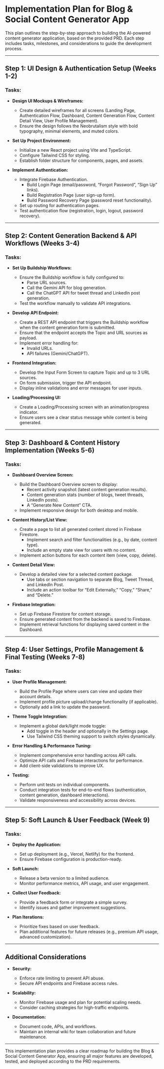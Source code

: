# Implementation Plan for Blog & Social Content Generator App

This plan outlines the step-by-step approach to building the AI-powered content generator application, based on the provided PRD. Each step includes tasks, milestones, and considerations to guide the development process.

---

## Step 1: UI Design & Authentication Setup (Weeks 1-2)

### Tasks:
- **Design UI Mockups & Wireframes:**
  - Create detailed wireframes for all screens (Landing Page, Authentication Flow, Dashboard, Content Generation Flow, Content Detail View, User Profile Management).
  - Ensure the design follows the Neobrutalism style with bold typography, minimal elements, and muted colors.

- **Set Up Project Environment:**
  - Initialize a new React project using Vite and TypeScript.
  - Configure Tailwind CSS for styling.
  - Establish folder structure for components, pages, and assets.

- **Implement Authentication:**
  - Integrate Firebase Authentication.
    - Build Login Page (email/password, “Forgot Password”, “Sign Up” links).
    - Build Registration Page (user sign-up form).
    - Build Password Recovery Page (password reset functionality).
  - Set up routing for authentication pages.
  - Test authentication flow (registration, login, logout, password recovery).

---

## Step 2: Content Generation Backend & API Workflows (Weeks 3-4)

### Tasks:
- **Set Up Buildship Workflows:**
  - Ensure the Buildship workflow is fully configured to:
    - Parse URL sources.
    - Call the Gemini API for blog generation.
    - Call the ChatGPT API for tweet thread and LinkedIn post generation.
  - Test the workflow manually to validate API integrations.

- **Develop API Endpoint:**
  - Create a REST API endpoint that triggers the Buildship workflow when the content generation form is submitted.
  - Ensure that the endpoint accepts the Topic and URL sources as payload.
  - Implement error handling for:
    - Invalid URLs.
    - API failures (Gemini/ChatGPT).

- **Frontend Integration:**
  - Develop the Input Form Screen to capture Topic and up to 3 URL sources.
  - On form submission, trigger the API endpoint.
  - Display inline validations and error messages for user inputs.

- **Loading/Processing UI:**
  - Create a Loading/Processing screen with an animation/progress indicator.
  - Ensure users see a clear status message while content is being generated.

---

## Step 3: Dashboard & Content History Implementation (Weeks 5-6)

### Tasks:
- **Dashboard Overview Screen:**
  - Build the Dashboard Overview screen to display:
    - Recent activity snapshot (latest content generation results).
    - Content generation stats (number of blogs, tweet threads, LinkedIn posts).
    - A “Generate New Content” CTA.
  - Implement responsive design for both desktop and mobile.

- **Content History/List View:**
  - Create a page to list all generated content stored in Firebase Firestore.
    - Implement search and filter functionalities (e.g., by date, content type).
    - Include an empty state view for users with no content.
  - Implement action buttons for each content item (view, copy, delete).

- **Content Detail View:**
  - Develop a detailed view for a selected content package.
    - Use tabs or section navigation to separate Blog, Tweet Thread, and LinkedIn Post.
    - Include an action toolbar for “Edit Externally,” “Copy,” “Share,” and “Delete.”

- **Firebase Integration:**
  - Set up Firebase Firestore for content storage.
  - Ensure generated content from the backend is saved to Firebase.
  - Implement retrieval functions for displaying saved content in the Dashboard.

---

## Step 4: User Settings, Profile Management & Final Testing (Weeks 7-8)

### Tasks:
- **User Profile Management:**
  - Build the Profile Page where users can view and update their account details.
  - Implement profile picture upload/change functionality (if applicable).
  - Optionally add a link to update the password.

- **Theme Toggle Integration:**
  - Implement a global dark/light mode toggle:
    - Add toggle in the header and optionally in the Settings page.
    - Use Tailwind CSS theming support to switch styles dynamically.
  
- **Error Handling & Performance Tuning:**
  - Implement comprehensive error handling across API calls.
  - Optimize API calls and Firebase interactions for performance.
  - Add client-side validations to improve UX.

- **Testing:**
  - Perform unit tests on individual components.
  - Conduct integration tests for end-to-end flows (authentication, content generation, dashboard interactions).
  - Validate responsiveness and accessibility across devices.

---

## Step 5: Soft Launch & User Feedback (Week 9)

### Tasks:
- **Deploy the Application:**
  - Set up deployment (e.g., Vercel, Netlify) for the frontend.
  - Ensure Firebase configuration is production-ready.

- **Soft Launch:**
  - Release a beta version to a limited audience.
  - Monitor performance metrics, API usage, and user engagement.

- **Collect User Feedback:**
  - Provide a feedback form or integrate a simple survey.
  - Identify issues and gather improvement suggestions.

- **Plan Iterations:**
  - Prioritize fixes based on user feedback.
  - Plan additional features for future releases (e.g., premium API usage, advanced customization).

---

## Additional Considerations

- **Security:**
  - Enforce rate limiting to prevent API abuse.
  - Secure API endpoints and Firebase access rules.
  
- **Scalability:**
  - Monitor Firebase usage and plan for potential scaling needs.
  - Consider caching strategies for high-traffic endpoints.

- **Documentation:**
  - Document code, APIs, and workflows.
  - Maintain an internal wiki for team collaboration and future maintenance.

---

This implementation plan provides a clear roadmap for building the Blog & Social Content Generator App, ensuring all major features are developed, tested, and deployed according to the PRD requirements.